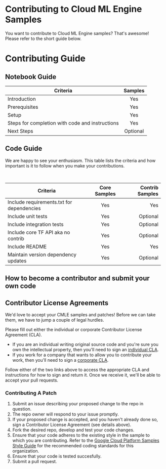 # Contributing to Cloud ML Engine Samples

You want to contribute to Cloud ML Engine samples? That's awesome! Please refer to the short guide below.

# Contributing Guide

## Notebook Guide
| Criteria        | Samples        |
| ------------- |:-------------:|
| Introduction | Yes |
| Prerequisites | Yes |
| Setup | Yes |
| Steps for completion with code and instructions | Yes |
| Next Steps | Optional |

## Code Guide

We are happy to see your enthusiasm. This table lists the criteria and how important is it to follow when you make your contributions. 

<br/>

| Criteria        | Core Samples        | Contrib Samples |
| ------------- |:-------------:| -----:|
| Include requirements.txt for dependencies     | Yes | Yes |
| Include unit tests     | Yes | Optional |
| Include integration tests     | Yes | Optional |
| Include core TF API aka no contrib   | Yes | Optional |
| Include README     | Yes | Yes |
| Maintain version dependency updates     | Yes | Optional |


## How to become a contributor and submit your own code

## Contributor License Agreements

We'd love to accept your CMLE samples and patches! Before we can take them, we
have to jump a couple of legal hurdles.

Please fill out either the individual or corporate Contributor License Agreement
(CLA).

  * If you are an individual writing original source code and you're sure you
    own the intellectual property, then you'll need to sign an [individual
     CLA](https://developers.google.com/open-source/cla/individual).
  * If you work for a company that wants to allow you to contribute your work,
    then you'll need to sign a [corporate
    CLA](https://developers.google.com/open-source/cla/corporate).

Follow either of the two links above to access the appropriate CLA and
instructions for how to sign and return it. Once we receive it, we'll be able to
accept your pull requests.


### Contributing A Patch

1. Submit an issue describing your proposed change to the repo in question.
1. The repo owner will respond to your issue promptly.
1. If your proposed change is accepted, and you haven't already done so, sign a
   Contributor License Agreement (see details above).
1. Fork the desired repo, develop and test your code changes.
1. Ensure that your code adheres to the existing style in the sample to which
   you are contributing. Refer to the
   [Google Cloud Platform Samples Style Guide](https://github.com/GoogleCloudPlatform/Template/wiki/style.html) for the
   recommended coding standards for this organization.
1. Ensure that your code is tested succesfully.
1. Submit a pull request.
